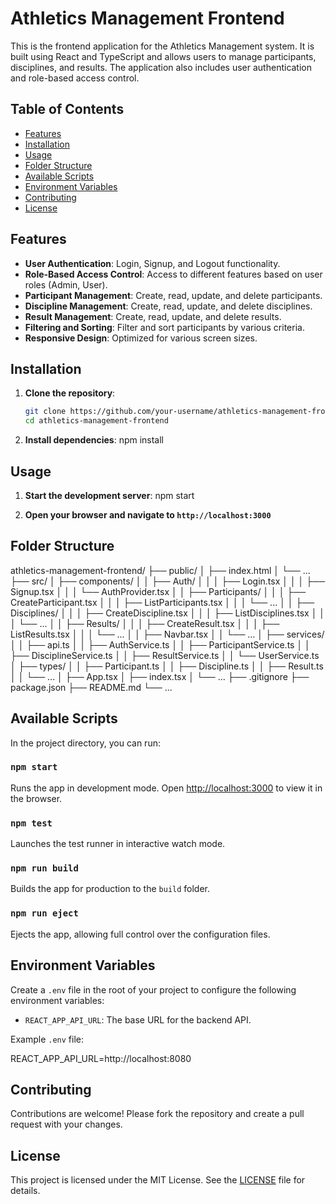 # Athletics Management Frontend

This is the frontend application for the Athletics Management system. It is built using React and TypeScript and allows users to manage participants, disciplines, and results. The application also includes user authentication and role-based access control.

## Table of Contents

- [Features](#features)
- [Installation](#installation)
- [Usage](#usage)
- [Folder Structure](#folder-structure)
- [Available Scripts](#available-scripts)
- [Environment Variables](#environment-variables)
- [Contributing](#contributing)
- [License](#license)

## Features

- **User Authentication**: Login, Signup, and Logout functionality.
- **Role-Based Access Control**: Access to different features based on user roles (Admin, User).
- **Participant Management**: Create, read, update, and delete participants.
- **Discipline Management**: Create, read, update, and delete disciplines.
- **Result Management**: Create, read, update, and delete results.
- **Filtering and Sorting**: Filter and sort participants by various criteria.
- **Responsive Design**: Optimized for various screen sizes.

## Installation

1. **Clone the repository**:
   ```bash
   git clone https://github.com/your-username/athletics-management-frontend.git
   cd athletics-management-frontend

2. **Install dependencies**:
   npm install

## Usage

1. **Start the development server**:
   npm start

2. **Open your browser and navigate to ``http://localhost:3000``**


## Folder Structure

athletics-management-frontend/
├── public/
│   ├── index.html
│   └── ...
├── src/
│   ├── components/
│   │   ├── Auth/
│   │   │   ├── Login.tsx
│   │   │   ├── Signup.tsx
│   │   │   └── AuthProvider.tsx
│   │   ├── Participants/
│   │   │   ├── CreateParticipant.tsx
│   │   │   ├── ListParticipants.tsx
│   │   │   └── ...
│   │   ├── Disciplines/
│   │   │   ├── CreateDiscipline.tsx
│   │   │   ├── ListDisciplines.tsx
│   │   │   └── ...
│   │   ├── Results/
│   │   │   ├── CreateResult.tsx
│   │   │   ├── ListResults.tsx
│   │   │   └── ...
│   │   ├── Navbar.tsx
│   │   └── ...
│   ├── services/
│   │   ├── api.ts
│   │   ├── AuthService.ts
│   │   ├── ParticipantService.ts
│   │   ├── DisciplineService.ts
│   │   ├── ResultService.ts
│   │   └── UserService.ts
│   ├── types/
│   │   ├── Participant.ts
│   │   ├── Discipline.ts
│   │   ├── Result.ts
│   │   └── ...
│   ├── App.tsx
│   ├── index.tsx
│   └── ...
├── .gitignore
├── package.json
├── README.md
└── ...

## Available Scripts

In the project directory, you can run:

### `npm start`
Runs the app in development mode. Open [http://localhost:3000](http://localhost:3000) to view it in the browser.

### `npm test`
Launches the test runner in interactive watch mode.

### `npm run build`
Builds the app for production to the `build` folder.

### `npm run eject`
Ejects the app, allowing full control over the configuration files.

## Environment Variables

Create a `.env` file in the root of your project to configure the following environment variables:

- `REACT_APP_API_URL`: The base URL for the backend API.

Example `.env` file:

REACT_APP_API_URL=http://localhost:8080


## Contributing

Contributions are welcome! Please fork the repository and create a pull request with your changes.

## License

This project is licensed under the MIT License. See the [LICENSE](LICENSE) file for details.


